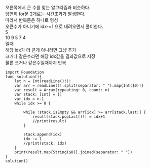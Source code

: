 오른쪽에서 큰 수를 찾는 알고리즘과 비슷하다.   
당연히 for문 2개로는 시간초과가 발생한다.   
따라서 반복문은 하나로 형성   
오큰수가 아니기에 idx-=1 으로 내려오면서 풀이한다.   
5   
10 9 5 7 4   
일때   
해당 idx가 더 큰게 아니라면 그냥 추가   
크거나 같은수라면 해당 idx값을 결과값으로 저장   
물론 크거나 같은수일때까지 반복   

```
import Foundation
func solution(){
    let n = Int(readLine()!)!
    var arr = readLine()!.split(separator: " ").map{Int($0)!}
    var result = Array(repeating: 0, count: n)
    var stack: [Int] = []
    var idx = n-1
    while idx >= 0 {
        
        while !stack.isEmpty && arr[idx] >= arr[stack.last!] {
            result[stack.popLast()!] = idx+1
            //print(result)
        }
    
        stack.append(idx)
        idx -= 1
        //print(stack, idx)
    }
    print(result.map{String($0)}.joined(separator: " "))
}
solution()

```
